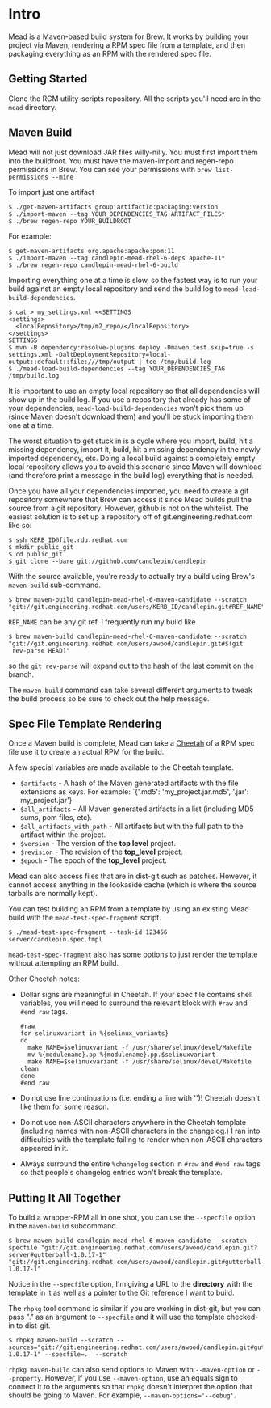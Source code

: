 # Intro
Mead is a Maven-based build system for Brew.  It works by building your
project via Maven, rendering a RPM spec file from a template, and then packaging
everything as an RPM with the rendered spec file.

## Getting Started
Clone the RCM utility-scripts repository.  All the scripts you'll need are in
the `mead` directory.

## Maven Build
Mead will not just download JAR files willy-nilly.  You must first import them
into the buildroot.  You must have the maven-import and regen-repo permissions
in Brew.  You can see your permissions with `brew list-permissions --mine`

To import just one artifact

```
$ ./get-maven-artifacts group:artifactId:packaging:version
$ ./import-maven --tag YOUR_DEPENDENCIES_TAG ARTIFACT_FILES*
$ ./brew regen-repo YOUR_BUILDROOT
```

For example:
```
$ get-maven-artifacts org.apache:apache:pom:11
$ ./import-maven --tag candlepin-mead-rhel-6-deps apache-11*
$ ./brew regen-repo candlepin-mead-rhel-6-build
```

Importing everything one at a time is slow, so the fastest way is to run your
build against an empty local repository and send the build log to
`mead-load-build-dependencies`.

```
$ cat > my_settings.xml <<SETTINGS
<settings>
  <localRepository>/tmp/m2_repo/</localRepository>
</settings>
SETTINGS
$ mvn -B dependency:resolve-plugins deploy -Dmaven.test.skip=true -s settings.xml -DaltDeploymentRepository=local-output::default::file:///tmp/output | tee /tmp/build.log
$ ./mead-load-build-dependencies --tag YOUR_DEPENDENCIES_TAG /tmp/build.log
```

It is important to use an empty local repository so that all dependencies will
show up in the build log.  If you use a repository that already has some of
your dependencies, `mead-load-build-dependencies` won't pick them up (since
Maven doesn't download them) and you'll be stuck importing them one at a time.

The worst situation to get stuck in is a cycle where you import, build, hit a
missing dependency, import it, build, hit a missing dependency in the newly
imported dependency, etc.  Doing a local build against a completely empty local
repository allows you to avoid this scenario since Maven will download (and
therefore print a message in the build log) everything that is needed.

Once you have all your dependencies imported, you need to create a git
repository somewhere that Brew can access it since Mead builds pull the source
from a git repository.  However, github is not on the whitelist.  The easiest
solution is to set up a repository off of git.engineering.redhat.com like so:

```
$ ssh KERB_ID@file.rdu.redhat.com
$ mkdir public_git
$ cd public_git
$ git clone --bare git://github.com/candlepin/candlepin

```

With the source available, you're ready to actually try a build using Brew's
`maven-build` sub-command.

```
$ brew maven-build candlepin-mead-rhel-6-maven-candidate --scratch
"git://git.engineering.redhat.com/users/KERB_ID/candlepin.git#REF_NAME"
```

`REF_NAME` can be any git ref.  I frequently run my build like

```
$ brew maven-build candlepin-mead-rhel-6-maven-candidate --scratch "git://git.engineering.redhat.com/users/awood/candlepin.git#$(git
 rev-parse HEAD)"
```

so the `git rev-parse` will expand out to the hash of the last commit on the
branch.

The `maven-build` command can take several different arguments to tweak the
build process so be sure to check out the help message.

## Spec File Template Rendering
Once a Maven build is complete, Mead can take a
[Cheetah](http://www.cheetahtemplate.org) of a RPM spec file use it to create
an actual RPM for the build.

A few special variables are made available to the Cheetah template.

* `$artifacts` - A hash of the Maven generated artifacts with the file
  extensions as keys.  For example: `{'.md5': 'my_project.jar.md5', '.jar':
  my_project.jar'}
* `$all_artifacts` - All Maven generated artifacts in a list (including MD5
  sums, pom files, etc).
* `$all_artifacts_with_path` - All artifacts but with the full path to the
  artifact within the project.
* `$version` - The version of the **top level** project.
* `$revision` - The revision of the **top_level** project.
* `$epoch` - The epoch of the **top_level** project.

Mead can also access files that are in dist-git such as patches.  However, it
cannot access anything in the lookaside cache (which is where the source
tarballs are normally kept).

You can test building an RPM from a template by using an existing Mead build
with the `mead-test-spec-fragment` script.

```
$ ./mead-test-spec-fragment --task-id 123456 server/candlepin.spec.tmpl
```

`mead-test-spec-fragment` also has some options to just render the template
without attempting an RPM build.

Other Cheetah notes:

* Dollar signs are meaningful in Cheetah.  If your spec file contains shell
  variables, you will need to surround the relevant block with `#raw` and `#end
  raw` tags.

  ```
  #raw
  for selinuxvariant in %{selinux_variants}
  do
    make NAME=$selinuxvariant -f /usr/share/selinux/devel/Makefile
    mv %{modulename}.pp %{modulename}.pp.$selinuxvariant
    make NAME=$selinuxvariant -f /usr/share/selinux/devel/Makefile clean
  done
  #end raw
  ```
* Do not use line continuations (i.e. ending a line with '\')!
  Cheetah doesn't like them for some reason.
* Do not use non-ASCII characters anywhere in the Cheetah template (including
  names with non-ASCII characters in the changelog.)  I ran into difficulties
  with the template failing to render when non-ASCII characters appeared in it.
* Always surround the entire `%changelog` section in `#raw` and `#end raw` tags
  so that people's changelog entries won't break the template.

## Putting It All Together

To build a wrapper-RPM all in one shot, you can use the `--specfile` option in
the `maven-build` subcommand.

```
$ brew maven-build candlepin-mead-rhel-6-maven-candidate --scratch --specfile "git://git.engineering.redhat.com/users/awood/candlepin.git?server#gutterball-1.0.17-1" "git://git.engineering.redhat.com/users/awood/candlepin.git#gutterball-1.0.17-1"
```

Notice in the `--specfile` option, I'm giving a URL to the **directory** with
the template in it as well as a pointer to the Git reference I want to build.

The `rhpkg` tool command is similar if you are working in dist-git, but you can
pass "." as an argument to `--specfile` and it will use the template checked-in
to dist-git.

```
$ rhpkg maven-build --scratch --sources="git://git.engineering.redhat.com/users/awood/candlepin.git#gutterball-1.0.17-1" --specfile=.  --scratch
```

`rhpkg maven-build` can also send options to Maven with `--maven-option` or
`--property`.  However, if you use `--maven-option`, use an equals sign to
connect it to the arguments so that `rhpkg` doesn't interpret the option that
should be going to Maven.  For example, `--maven-options='--debug'`.
